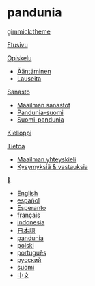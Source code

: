 # pandunia
[gimmick:theme](readable)

[Etusivu](index.md)

[Opiskelu]()

  * [Ääntäminen](abc.md)
  * [Lauseita](fraze.md)

[Sanasto]()

  * [Maailman sanastot](loga.md)
  * [Pandunia-suomi](pandunia-suomi.md)
  * [Suomi-pandunia](suomi-pandunia.md)

[Kielioppi](kanun.md)

[Tietoa]()

  * [Maailman yhteyskieli](dunia_pijin.md)
  * [Kysymyksiä & vastauksia](kia_i_dap.md)

[💬]()

  * [English](../engli/index.md)
  * [español](../espani/index.md)
  * [Esperanto](../esperanto/index.md)
  * [français](../frans/index.md)
  * [indonesia](../malayu/index.md)
  * [日本語](../nipon/index.md)
  * [pandunia](../pandunia/index.md)
  * [polski](../polski/index.md)
  * [português](../portugal/index.md)
  * [русский](../rusi/index.md)
  * [suomi](../suomi/index.md)
  * [中文](../zhongwen/index.md)

